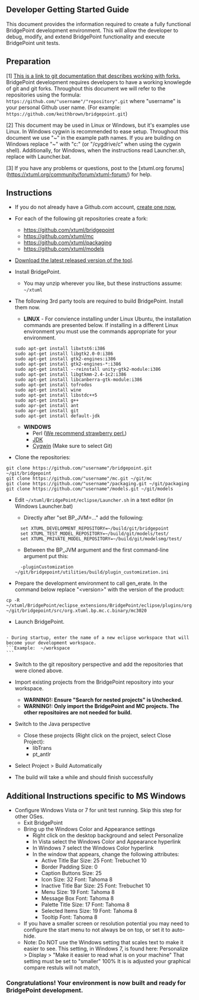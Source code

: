 ## Developer Getting Started Guide
This document provides the information required to create a fully functional BridgePoint development environment.  This will allow the developer to debug, modify, and extend BridgePoint functionality and execute BridgePoint unit tests.

Preparation 
-----------
[1] [This is a link to git documentation that describes working with forks.](https://help.github.com/articles/fork-a-repo/ "fork-a-repo") BridgePoint development requires developers to have a working knowlegde of git and git forks. Throughout this document we will refer to the repositories using the formula: ```https://github.com/"username"/"repository".git``` where "username" is your personal Github user name. (For example: ```https://github.com/keithbrown/bridgepoint.git```)

[2] This document may be used in Linux or Windows, but it's examples use Linux. In Windows cygwin is recommended to ease setup. Throughout this document we use "~" in the example path names.  If you are building on Windows replace "~" with  "c:" (or "/cygdrive/c" when using the cygwin shell).  Additionally, for Windows, when the instructions read Launcher.sh, replace with Launcher.bat.

[3] If you have any problems or questions, post to the [xtuml.org forums] (https://xtuml.org/community/forum/xtuml-forum/) for help.


Instructions
------------

  - If you do not already have a Github.com account, [create one now.](https://github.com/join)

  - For each of the following git repositories create a fork:
    - https://github.com/xtuml/bridgepoint
    - https://github.com/xtuml/mc
    - https://github.com/xtuml/packaging
    - https://github.com/xtuml/models
    
  - [Download the latest released version of the tool](http://xtuml.org/download/ "xtuml.org/download").
  
  - Install BridgePoint.  
    - You may unzip wherever you like, but these instructions assume:  ```~/xtuml```

  - The following 3rd party tools are required to build BridgePoint.  Install them now.    
    - __LINUX__ - For convience installing
    under Linux Ubuntu, the installation commands are presented below.  If installing in a 
    different Linux environment you must use the commands appropriate for your environment.
    ```
    sudo apt-get install libxtst6:i386  
    sudo apt-get install libgtk2.0-0:i386  
    sudo apt-get install gtk2-engines:i386  
    sudo apt-get install gtk2-engines-*:i386  
    sudo apt-get install --reinstall unity-gtk2-module:i386  
    sudo apt-get install libgtkmm-2.4-1c2:i386  
    sudo apt-get install libcanberra-gtk-module:i386  
    sudo apt-get install tofrodos   
    sudo apt-get install wine  
    sudo apt-get install libstdc++5  
    sudo apt-get install g++  
    sudo apr-get install ant  
    sudo apr-get install git  
    sudo apt-get install default-jdk  
    ```
    - __WINDOWS__
      - Perl ([We recommend strawberry perl.](http://strawberryperl.com/ "strawberry perl"))
      - [JDK](http://www.oracle.com/technetwork/java/javase/downloads/index.html "Oracle JDK")
      - [Cygwin](http://cygwin.com/install.html "Cygwin Install") (Make sure to select Git)

  - Clone the repositories:
  ```
  git clone https://github.com/"username"/bridgepoint.git ~/git/bridgepoint
  git clone https://github.com/"username"/mc.git ~/git/mc
  git clone https://github.com/"username"/packaging.git ~/git/packaging
  git clone https://github.com/"username"/models.git ~/git/models
  ```
    
  - Edit ```~/xtuml/BridgePoint/eclipse/Launcher.sh``` in a text editor (in Windows Launcher.bat)
    - Directly after "set BP_JVM=..." add the following:
    ```      
      set XTUML_DEVELOPMENT_REPOSITORY=~/build/git/bridgepoint
      set XTUML_TEST_MODEL_REPOSITORY=~/build/git/models/test/
      set XTUML_PRIVATE_MODEL_REPOSITORY=~/build/git/modelsmg/test/
    ```
    - Between the BP_JVM argument and the first command-line argument put this:
    ```
      -pluginCustomization ~/git/bridgepoint/utilities/build/plugin_customization.ini
    ```

  - Prepare the development environment to call gen_erate. In the command below replace "\<version\>" with the version of the product:
  ```
  cp -R ~/xtuml/BridgePoint/eclipse_extensions/BridgePoint/eclipse/plugins/org.xtuml.bp.mc.c.binary_<version>/mc3020/* ~/git/bridgepoint/src/org.xtuml.bp.mc.c.binary/mc3020
  ```

  - Launch BridgePoint.  
  ```~/xtuml/BridgePoint/Launcher.sh
  ```
    - During startup, enter the name of a new eclipse workspace that will become your development workspace.   
    ```Example:  ~/workspace
    ```

  - Switch to the git repository perspective and add the repositories that were cloned above.
  
  - Import existing projects from the BridgePoint repository into your workspace.
    - __WARNING!: Ensure "Search for nested projects" is Unchecked.__
    - __WARNING!: Only import the BridgePoint and MC projects. The other repositoires are not needed for build.__

  - Switch to the Java perspective
    - Close these projects (Right click on the project, select Close Project):
      - libTrans
      - pt_antlr

  - Select Project > Build Automatically

  - The build will take a while and should finish successfully

Additional Instructions specific to MS Windows
----------------------------------------------
  - Configure Windows Vista or 7 for unit test running.   Skip this step for other OSes.
    - Exit BridgePoint
    - Bring up the Windows Color and Appearance settings
      - Right click on the desktop background and select Personalize
      - In Vista select the Windows Color and Appearance hyperlink
      - In Windows 7 select the Windows Color hyperlink
      - In the window that appears, change the following attributes:
        - Active Title Bar    Size: 25 Font: Trebuchet 10
        - Border Padding      Size: 0
        - Caption Buttons     Size: 25
        - Icon                Size: 32 Font: Tahoma 8
        - Inactive Title Bar  Size: 25 Font: Trebuchet 10
        - Menu                Size: 19 Font: Tahoma 8
        - Message Box                  Font: Tahoma 8
        - Palette Title       Size: 17 Font: Tahoma 8
        - Selected Items      Size: 19 Font: Tahoma 8
        - Tooltip                      Font: Tahoma 8
    - If you have a smaller screen or resolution potential you may need to
          configure the start menu to not always be on top, or set it to auto-hide.
    - Note: Do NOT use the Windows setting that scales text to make it easier to see. 
              This setting, in Windows 7, is found here:
              Personalize > Display > "Make it easier to read what is on your machine"
              That setting must be set to "smaller" 100%
              It is is adjusted your graphical compare restuls will not match,

### Congratulations!  Your environment is now built and ready for BridgePoint development.

